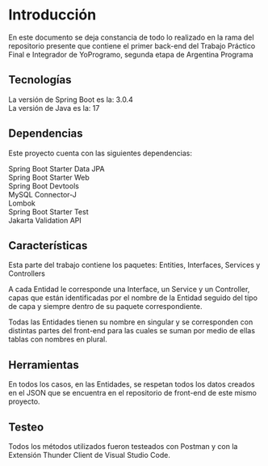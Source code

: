 # Introducción
En este documento se deja constancia de todo lo realizado en la rama del repositorio presente que contiene el primer back-end del Trabajo Práctico Final e Integrador de YoProgramo, segunda etapa de Argentina Programa

## Tecnologías
La versión de Spring Boot es la: 3.0.4<br>
La versión de Java es la: 17

## Dependencias
Este proyecto cuenta con las siguientes dependencias:

Spring Boot Starter Data JPA<br>
Spring Boot Starter Web<br>
Spring Boot Devtools<br>
MySQL Connector-J<br>
Lombok<br>
Spring Boot Starter Test<br>
Jakarta Validation API

## Características
Esta parte del trabajo contiene los paquetes: Entities, Interfaces, Services y Controllers

A cada Entidad le corresponde una Interface, un Service y un Controller, capas que están identificadas por el nombre de la Entidad seguido del tipo de capa y siempre dentro de su paquete correspondiente.

Todas las Entidades tienen su nombre en singular y se corresponden con distintas partes del front-end para las cuales se suman por medio de ellas tablas con nombres en plural.

## Herramientas
En todos los casos, en las Entidades, se respetan todos los datos creados en el JSON que se encuentra en el repositorio de front-end de este mismo proyecto. 

## Testeo
Todos los métodos utilizados fueron testeados con Postman y con la Extensión Thunder Client de Visual Studio Code.
